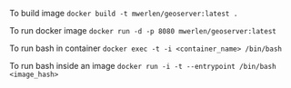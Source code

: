 To build image
`docker build -t mwerlen/geoserver:latest .`

To run docker image
`docker run -d -p 8080 mwerlen/geoserver:latest`

To run bash in container
`docker exec -t -i <container_name> /bin/bash`

To run bash inside an image
`docker run -i -t --entrypoint /bin/bash <image_hash>`
